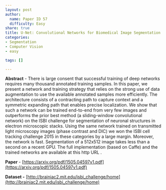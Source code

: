 ```yaml
---
layout: post
author:
  name: Paper ID 57
  difficulty: Easy
share: true
title: U-Net: Convolutional Networks for Biomedical Image Segmentation
categories:
- Segmentation
- Computer Vision
- easy

tags: []

---
```

**Abstract** - There is large consent that successful training of deep networks requires many thousand annotated training samples. In this paper, we present a network and training strategy that relies on the strong use of data augmentation to use the available annotated samples more efficiently. The architecture consists of a contracting path to capture context and a symmetric expanding path that enables precise localization. We show that such a network can be trained end-to-end from very few images and outperforms the prior best method (a sliding-window convolutional network) on the ISBI challenge for segmentation of neuronal structures in electron microscopic stacks. Using the same network trained on transmitted light microscopy images (phase contrast and DIC) we won the ISBI cell tracking challenge 2015 in these categories by a large margin. Moreover, the network is fast. Segmentation of a 512x512 image takes less than a second on a recent GPU. The full implementation (based on Caffe) and the trained networks are available at this http URL . 

**Paper** - [https://arxiv.org/pdf/1505.04597v1.pdf](https://arxiv.org/pdf/1505.04597v1.pdf)

**Dataset -** [http://brainiac2.mit.edu/isbi_challenge/home](http://brainiac2.mit.edu/isbi_challenge/home)
    